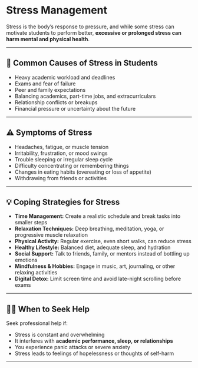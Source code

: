 # Stress Management

Stress is the body’s response to pressure, and while some stress can motivate students to perform better, **excessive or prolonged stress can harm mental and physical health**.  

---

## 📌 Common Causes of Stress in Students
- Heavy academic workload and deadlines  
- Exams and fear of failure  
- Peer and family expectations  
- Balancing academics, part-time jobs, and extracurriculars  
- Relationship conflicts or breakups  
- Financial pressure or uncertainty about the future  

---

## ⚠️ Symptoms of Stress
- Headaches, fatigue, or muscle tension  
- Irritability, frustration, or mood swings  
- Trouble sleeping or irregular sleep cycle  
- Difficulty concentrating or remembering things  
- Changes in eating habits (overeating or loss of appetite)  
- Withdrawing from friends or activities  

---

## 💡 Coping Strategies for Stress
- **Time Management:** Create a realistic schedule and break tasks into smaller steps  
- **Relaxation Techniques:** Deep breathing, meditation, yoga, or progressive muscle relaxation  
- **Physical Activity:** Regular exercise, even short walks, can reduce stress  
- **Healthy Lifestyle:** Balanced diet, adequate sleep, and hydration  
- **Social Support:** Talk to friends, family, or mentors instead of bottling up emotions  
- **Mindfulness & Hobbies:** Engage in music, art, journaling, or other relaxing activities  
- **Digital Detox:** Limit screen time and avoid late-night scrolling before exams  

---

## 🧑‍⚕️ When to Seek Help
Seek professional help if:  
- Stress is constant and overwhelming  
- It interferes with **academic performance, sleep, or relationships**  
- You experience panic attacks or severe anxiety  
- Stress leads to feelings of hopelessness or thoughts of self-harm  

---